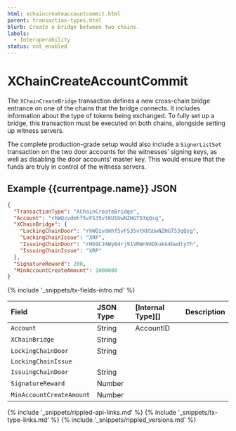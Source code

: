 ```yaml
---
html: xchaincreateaccountcommit.html 
parent: transaction-types.html
blurb: Create a bridge between two chains.
labels:
  - Interoperability
status: not_enabled
---
```

# XChainCreateAccountCommit
<!-- [[Source]](https://github.com/ripple/rippled/blob/xls20/src/ripple/app/tx/impl/NFTokenMint.cpp) -->

The `XChainCreateBridge` transaction defines a new cross-chain bridge entrance on one of the chains that the bridge connects. It includes information about the type of tokens being exchanged. To fully set up a bridge, this transaction must be executed on both chains, alongside setting up witness servers.

The complete production-grade setup would also include a `SignerListSet` transaction on the two door accounts for the witnesses’ signing keys, as well as disabling the door accounts’ master key. This would ensure that the funds are truly in control of the witness servers.


## Example {{currentpage.name}} JSON


```json
{
  "TransactionType": "XChainCreateBridge",
  "Account": "rhWQzvdmhf5vFS35vtKUSUwNZHGT53qQsg",
  "XChainBridge": {
    "LockingChainDoor": "rhWQzvdmhf5vFS35vtKUSUwNZHGT53qQsg",
    "LockingChainIssue": "XRP",
    "IssuingChainDoor": "rHb9CJAWyB4rj91VRWn96DkukG4bwdtyTh",
    "IssuingChainIssue": "XRP"
  },
  "SignatureReward": 200,
  "MinAccountCreateAmount": 1000000
}
```


{% include '_snippets/tx-fields-intro.md' %}

| Field         | JSON Type           | [Internal Type][] | Description        |
|:--------------|:--------------------|:------------------|:-------------------|
| `Account`     | String | AccountID |  |
| `XChainBridge`| String |  |  |
| `LockingChainDoor` | String |  |  |
| `LockingChainIssue` |  |  |  |
| `IssuingChainDoor` | String  |   |   |
| `SignatureReward`  | Number  |   |   |
| `MinAccountCreateAmount`  | Number  |   |   |



<!-- ## Error Cases

In addition to errors that can occur for all transactions, {{currentpage.name}} transactions can result in the following [transaction result codes](transaction-results.html):

| Error Code                    | Description                                  |
|:------------------------------|:---------------------------------------------|
| `temDISABLED`                 | The [NonFungibleTokensV1 amendment][] is not enabled. |
-->


<!--{# common link defs #}-->
{% include '_snippets/rippled-api-links.md' %}
{% include '_snippets/tx-type-links.md' %}
{% include '_snippets/rippled_versions.md' %}
